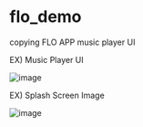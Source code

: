 # flo_demo
copying FLO APP music player UI

EX) Music Player UI

![image](https://user-images.githubusercontent.com/45767395/158811522-54611692-9be7-45ed-b246-62093052f5d9.png)



EX) Splash Screen Image

![image](https://user-images.githubusercontent.com/45767395/158812715-a1eee7b4-c6c6-4d14-8a17-dace5ace16cb.png)
